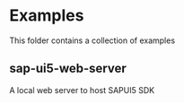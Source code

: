 # Examples

This folder contains a collection of examples

## sap-ui5-web-server

A local web server to host SAPUI5 SDK
